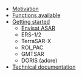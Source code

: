* [Motivation](motivation/README.md)
* [Functions available](functions/README.md)
* [Getting started](started/README.md)
  * [Envisat ASAR](started/asar.md)
  * ERS-1/2
  * TerraSAR-X
  * ROI_PAC
  * GMTSAR
  * DORIS (adore)
* [Technical documentation](api/README.md)
